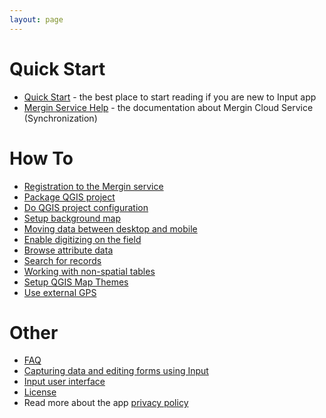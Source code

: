 ```yaml
---
layout: page
---
```


# Quick Start
- [Quick Start](quick-start.html) - the best place to start reading if you are new to Input app
- [Mergin Service Help](https://help.cloudmergin.com) - the documentation about Mergin Cloud Service (Synchronization)

# How To
- [Registration to the Mergin service](howto/registration)
- [Package QGIS project](howto/package_qgis_project)
- [Do QGIS project configuration](howto/project_config)
- [Setup background map](howto/settingup_background_map)
- [Moving data between desktop and mobile](howto/data_sync)
- [Enable digitizing on the field](howto/enable_digitizing)
- [Browse attribute data](howto/enable_browsing)
- [Search for records](howto/search_data)
- [Working with non-spatial tables](howto/working_with_nonspatial_data)
- [Setup QGIS Map Themes](howto/setup_themes)
- [Use external GPS ](howto/external_gps)

# Other
- [FAQ](faq)
- [Capturing data and editing forms using Input](using_input)
- [Input user interface](input_ui)
- [License](licensing)
- Read more about the app [privacy policy](privacy)
